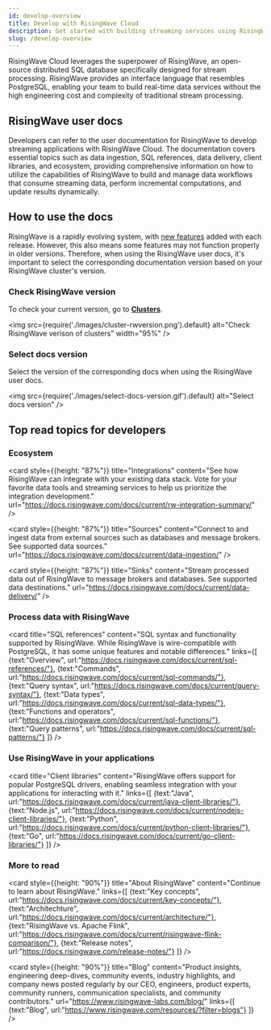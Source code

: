 ```yaml
---
id: develop-overview
title: Develop with RisingWave Cloud
description: Get started with building streaming services using RisingWave Cloud.
slug: /develop-overview
---
```


RisingWave Cloud leverages the superpower of RisingWave, an open-source distributed SQL database specifically designed for stream processing. RisingWave provides an interface language that resembles PostgreSQL, enabling your team to build real-time data services without the high engineering cost and complexity of traditional stream processing.

## RisingWave user docs

Developers can refer to the user documentation for RisingWave to develop streaming applications with RisingWave Cloud. The documentation covers essential topics such as data ingestion, SQL references, data delivery, client libraries, and ecosystem, providing comprehensive information on how to utilize the capabilities of RisingWave to build and manage data workflows that consume streaming data, perform incremental computations, and update results dynamically.

<defaultButton text="RisingWave user docs" url="https://docs.risingwave.com/docs/current/intro/"/> <lightButton text="See recommended topics" cloud="develop-overview#top-read-topics-for-developers"/>

## How to use the docs

RisingWave is a rapidly evolving system, with [new features](https://docs.risingwave.com/release-notes/) added with each release. However, this also means some features may not function properly in older versions. Therefore, when using the RisingWave user docs, it's important to select the corresponding documentation version based on your RisingWave cluster's version.


<grid
 container
 direction="row"
 spacing="15"
 justifyContent="space-between"
 justifyItems="stretch"
 alignItems="baseline">

<grid item xs={6} md={6}>

### Check RisingWave version

To check your current version, go to [**Clusters**](https://cloud.risingwave.com/clusters/).

<img
  src={require('./images/cluster-rwversion.png').default}
  alt="Check RisingWave verison of clusters"
  width="95%"
/>

</grid>

<grid item xs={6} md={6}>

### Select docs version

Select the version of the corresponding docs when using the RisingWave user docs.

<img
  src={require('./images/select-docs-version.gif').default}
  alt="Select docs version"
/>
  
</grid>

</grid>

## Top read topics for developers

### Ecosystem

<grid
 container
 direction="row"
 spacing="15"
 justifyContent="space-between"
 justifyItems="stretch"
 alignItems="stretch">

<grid item xs={12} sm={6} md={4}>

 <card
 style={{height: "87%"}}
 title="Integrations"
 content="See how RisingWave can integrate with your existing data stack. Vote for your favorite data tools and streaming services to help us prioritize the integration development."
 url="https://docs.risingwave.com/docs/current/rw-integration-summary/"
 />

</grid>

<grid item xs={12} sm={6} md={4}>

 <card
 style={{height: "87%"}}
 title="Sources"
 content="Connect to and ingest data from external sources such as databases and message brokers. See supported data sources."
 url="https://docs.risingwave.com/docs/current/data-ingestion/"
 />
  
</grid>

<grid item xs={12} sm={6} md={4}>

<card
 style={{height: "87%"}}
 title="Sinks"
 content="Stream processed data out of RisingWave to message brokers and databases. See supported data destinations."
 url="https://docs.risingwave.com/docs/current/data-delivery/"
 />
  
</grid>

</grid>

### Process data with RisingWave

<card
title="SQL references"
content="SQL syntax and functionality supported by RisingWave. While RisingWave is wire-compatible with PostgreSQL, it has some unique features and notable differences."
links={[
{text:"Overview", url:"https://docs.risingwave.com/docs/current/sql-references/"},
{text:"Commands", url:"https://docs.risingwave.com/docs/current/sql-commands/"},
{text:"Query syntax", url:"https://docs.risingwave.com/docs/current/query-syntax/"},
{text:"Data types", url:"https://docs.risingwave.com/docs/current/sql-data-types/"},
{text:"Functions and operators", url:"https://docs.risingwave.com/docs/current/sql-functions/"},
{text:"Query patterns", url:"https://docs.risingwave.com/docs/current/sql-patterns/"}
]}
/>

### Use RisingWave in your applications

<card
title="Client libraries"
content="RisingWave offers support for popular PostgreSQL drivers, enabling seamless integration with your applications for interacting with it."
links={[
{text:"Java", url:"https://docs.risingwave.com/docs/current/java-client-libraries/"},
{text:"Node.js", url:"https://docs.risingwave.com/docs/current/nodejs-client-libraries/"},
{text:"Python", url:"https://docs.risingwave.com/docs/current/python-client-libraries/"},
{text:"Go", url:"https://docs.risingwave.com/docs/current/go-client-libraries/"}
]}
/>

### More to read

 <grid
 container
 direction="row"
 spacing="15"
 justifyContent="space-between"
 justifyItems="stretch"
 alignItems="stretch">

<grid item xs={12} sm={6} md={6}>

 <card
 style={{height: "90%"}}
 title="About RisingWave"
 content="Continue to learn about RisingWave."
 links={[
 {text:"Key concepts", url:"https://docs.risingwave.com/docs/current/key-concepts/"},
 {text:"Architechture", url:"https://docs.risingwave.com/docs/current/architecture/"},
 {text:"RisingWave vs. Apache Flink", url:"https://docs.risingwave.com/docs/current/risingwave-flink-comparison/"},
 {text:"Release notes", url:"https://docs.risingwave.com/release-notes/"}
 ]}
 />

</grid>

<grid item xs={12} sm={6} md={6}>

<card
 style={{height: "90%"}}
 title="Blog"
 content="Product insights, engineering deep-dives, community events, industry highlights, and company news posted regularly by our CEO, engineers, product experts, community runners, communication specialists, and community contributors."
 url="https://www.risingwave-labs.com/blog/"
 links={[
 {text:"Blog", url:"https://www.risingwave.com/resources/?filter=blogs"}
 ]}
 />
  
</grid>

</grid>